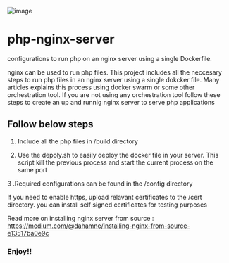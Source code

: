 ![image](https://user-images.githubusercontent.com/96166776/147625857-f78a557f-62d3-47b2-8413-5331f24f4509.png)

# php-nginx-server
configurations to run php on an nginx server using a single Dockerfile. 

nginx can be used to run php files. This project includes all the neccesary steps to run php files in an nginx server using a single dokcker file. Many articles explains this process using docker swarm or some other orchestration tool. If you are not using any orchestration tool follow these steps to create an up and runnig nginx server to serve php applications

## Follow below steps  

1. Include all the php files in /build directory 

2. Use the depoly.sh to easily deploy the docker file in your server. This script kill the previous process and start the current process on the same port 

3 .Required configurations can be found in the /config directory 


If you need to enable https, upload relavant certificates to the /cert directory.  you can install self signed certificates for testing purposes



Read more on installing nginx server from source : https://medium.com/@dahamne/installing-nginx-from-source-e13517ba0e9c

### Enjoy!!

